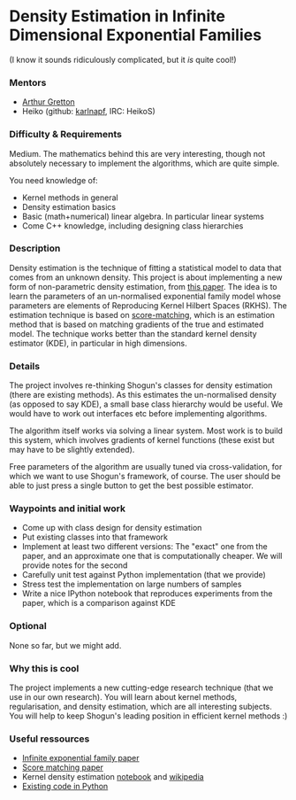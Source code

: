 # Density Estimation in Infinite Dimensional Exponential Families

(I know it sounds ridiculously complicated, but it *is* quite cool!)

### Mentors
 * [Arthur Gretton](http://www.gatsby.ucl.ac.uk/~gretton/)
 * Heiko (github: [karlnapf](https://github.com/karlnapf), IRC: HeikoS)

### Difficulty & Requirements
Medium.
The mathematics behind this are very interesting, though not absolutely necessary to implement the algorithms, which are quite simple.

You need knowledge of:
 * Kernel methods in general
 * Density estimation basics
 * Basic (math+numerical) linear algebra. In particular linear systems
 * Come C++ knowledge, including designing class hierarchies

### Description
Density estimation is the technique of fitting a statistical model to data that comes from an unknown density.
This project is about implementing a new form of non-parametric density estimation, from [this paper](http://arxiv.org/abs/1312.3516). The idea is to learn the parameters of an un-normalised exponential family model whose parameters are elements of Reproducing Kernel Hilbert Spaces (RKHS). The estimation technique is based on [score-matching](http://www.cs.helsinki.fi/u/ahyvarin/papers/JMLR05.pdf), which is an estimation method that is based on matching gradients of the true and estimated model. The technique works better than the standard kernel density estimator (KDE), in particular in high dimensions.

### Details
The project involves re-thinking Shogun's classes for density estimation (there are existing methods). As this estimates the un-normalised density (as opposed to say KDE), a small base class hierarchy would be useful. We would have to work out interfaces etc before implementing algorithms.

The algorithm itself works via solving a linear system. Most work is to build this system, which involves gradients of kernel functions (these exist but may have to be slightly extended).

Free parameters of the algorithm are usually tuned via cross-validation, for which we want to use Shogun's framework, of course. The user should be able to just press a single button to get the best possible estimator.

### Waypoints and initial work
 * Come up with class design for density estimation
 * Put existing classes into that framework
 * Implement at least two different versions: The "exact" one from the paper, and an approximate one that is computationally cheaper. We will provide notes for the second
 * Carefully unit test against Python implementation (that we provide)
 * Stress test the implementation on large numbers of samples
 * Write a nice IPython notebook that reproduces experiments from the paper, which is a comparison against KDE

### Optional
None so far, but we might add.

### Why this is cool
The project implements a new cutting-edge research technique (that we use in our own research). You will learn about kernel methods, regularisation, and density estimation, which are all interesting subjects. You will help to keep Shogun's leading position in efficient kernel methods :)

### Useful ressources
 * [Infinite exponential family paper](http://arxiv.org/abs/1312.3516)
 * [Score matching paper](http://www.cs.helsinki.fi/u/ahyvarin/papers/JMLR05.pdf)
 * Kernel density estimation [notebook](http://www.shogun-toolbox.org/static/notebook/current/KernelDensity.html) and [wikipedia](http://en.wikipedia.org/wiki/Kernel_density_estimation)
 * [Existing code in Python](https://github.com/karlnapf/kernel_exp_family)